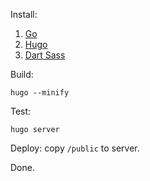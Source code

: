Install:
1. [Go](https://go.dev/dl/)
2. [Hugo](https://gohugo.io/installation/windows/#prebuilt-binaries)
3. [Dart Sass](https://gohugo.io//functions/css/sass/#dart-sass)

Build:
```
hugo --minify
```

Test:
```
hugo server
```

Deploy: copy `/public` to server.

Done.